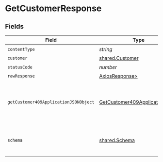 # GetCustomerResponse


## Fields

| Field                                                                                     | Type                                                                                      | Required                                                                                  | Description                                                                               |
| ----------------------------------------------------------------------------------------- | ----------------------------------------------------------------------------------------- | ----------------------------------------------------------------------------------------- | ----------------------------------------------------------------------------------------- |
| `contentType`                                                                             | *string*                                                                                  | :heavy_check_mark:                                                                        | N/A                                                                                       |
| `customer`                                                                                | [shared.Customer](../../models/shared/customer.md)                                        | :heavy_minus_sign:                                                                        | OK                                                                                        |
| `statusCode`                                                                              | *number*                                                                                  | :heavy_check_mark:                                                                        | N/A                                                                                       |
| `rawResponse`                                                                             | [AxiosResponse>](https://axios-http.com/docs/res_schema)                                  | :heavy_minus_sign:                                                                        | N/A                                                                                       |
| `getCustomer409ApplicationJSONObject`                                                     | [GetCustomer409ApplicationJSON](../../models/operations/getcustomer409applicationjson.md) | :heavy_minus_sign:                                                                        | The data type's dataset has not been requested or is still syncing.                       |
| `schema`                                                                                  | [shared.Schema](../../models/shared/schema.md)                                            | :heavy_minus_sign:                                                                        | Your API request was not properly authorized.                                             |